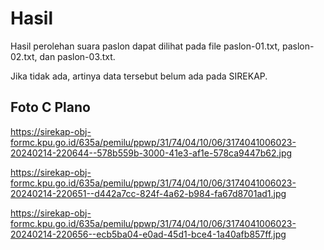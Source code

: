 # Hasil

Hasil perolehan suara paslon dapat dilihat pada file paslon-01.txt, paslon-02.txt, dan paslon-03.txt.

Jika tidak ada, artinya data tersebut belum ada pada SIREKAP.

## Foto C Plano

https://sirekap-obj-formc.kpu.go.id/635a/pemilu/ppwp/31/74/04/10/06/3174041006023-20240214-220644--578b559b-3000-41e3-af1e-578ca9447b62.jpg

https://sirekap-obj-formc.kpu.go.id/635a/pemilu/ppwp/31/74/04/10/06/3174041006023-20240214-220651--d442a7cc-824f-4a62-b984-fa67d8701ad1.jpg

https://sirekap-obj-formc.kpu.go.id/635a/pemilu/ppwp/31/74/04/10/06/3174041006023-20240214-220656--ecb5ba04-e0ad-45d1-bce4-1a40afb857ff.jpg
